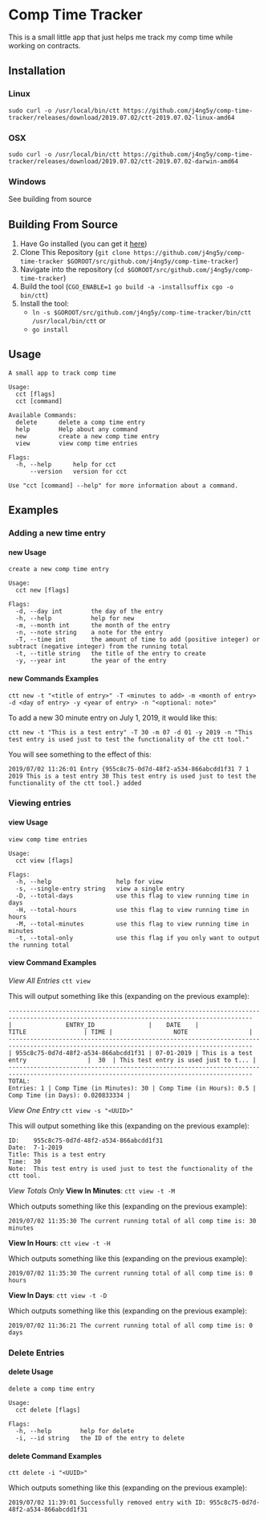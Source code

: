 # Comp Time Tracker

This is a small little app that just helps me track my comp time while working on contracts.

## Installation

### Linux

`sudo curl -o /usr/local/bin/ctt https://github.com/j4ng5y/comp-time-tracker/releases/download/2019.07.02/ctt-2019.07.02-linux-amd64`

### OSX

`sudo curl -o /usr/local/bin/ctt https://github.com/j4ng5y/comp-time-tracker/releases/download/2019.07.02/ctt-2019.07.02-darwin-amd64`

### Windows

See building from source

## Building From Source

1. Have Go installed (you can get it [here](https://golang.org/dl/))
2. Clone This Repository (`git clone https://github.com/j4ng5y/comp-time-tracker $GOROOT/src/github.com/j4ng5y/comp-time-tracker`)
3. Navigate into the repository (`cd $GOROOT/src/github.com/j4ng5y/comp-time-tracker`)
4. Build the tool (`CGO_ENABLE=1 go build -a -installsuffix cgo -o bin/ctt`)
5. Install the tool:
    * `ln -s $GOROOT/src/github.com/j4ng5y/comp-time-tracker/bin/ctt /usr/local/bin/ctt`
    or
    * `go install`

## Usage

```text
A small app to track comp time

Usage:
  cct [flags]
  cct [command]

Available Commands:
  delete      delete a comp time entry
  help        Help about any command
  new         create a new comp time entry
  view        view comp time entries

Flags:
  -h, --help      help for cct
      --version   version for cct

Use "cct [command] --help" for more information about a command.
```

## Examples

### Adding a new time entry

#### new Usage

```text
create a new comp time entry

Usage:
  cct new [flags]

Flags:
  -d, --day int        the day of the entry
  -h, --help           help for new
  -m, --month int      the month of the entry
  -n, --note string    a note for the entry
  -T, --time int       the amount of time to add (positive integer) or subtract (negative integer) from the running total
  -t, --title string   the title of the entry to create
  -y, --year int       the year of the entry
```

#### new Commands Examples

`ctt new -t "<title of entry>" -T <minutes to add> -m <month of entry> -d <day of entry> -y <year of entry> -n "<optional: note>"`

To add a new 30 minute entry on July 1, 2019, it would like this:

`ctt new -t "This is a test entry" -T 30 -m 07 -d 01 -y 2019 -n "This test entry is used just to test the functionality of the ctt tool."`

You will see something to the effect of this:

`2019/07/02 11:26:01 Entry {955c8c75-0d7d-48f2-a534-866abcdd1f31 7 1 2019 This is a test entry 30 This test entry is used just to test the functionality of the ctt tool.} added`

### Viewing entries

#### view Usage

```text
view comp time entries

Usage:
  cct view [flags]

Flags:
  -h, --help                  help for view
  -s, --single-entry string   view a single entry
  -D, --total-days            use this flag to view running time in days
  -H, --total-hours           use this flag to view running time in hours
  -M, --total-minutes         use this flag to view running time in minutes
  -t, --total-only            use this flag if you only want to output the running total
```

#### view Command Examples

*View All Entries*
`ctt view`

This will output something like this (expanding on the previous example):

```text
------------------------------------------------------------------------------------------------------------------------------------------
|               ENTRY_ID               |    DATE    |                 TITLE                | TIME |                 NOTE                 |
------------------------------------------------------------------------------------------------------------------------------------------
| 955c8c75-0d7d-48f2-a534-866abcdd1f31 | 07-01-2019 | This is a test entry                 |  30  | This test entry is used just to t... |
------------------------------------------------------------------------------------------------------------------------------------------
TOTAL:
Entries: 1 | Comp Time (in Minutes): 30 | Comp Time (in Hours): 0.5 | Comp Time (in Days): 0.020833334 |
```

*View One Entry*
`ctt view -s "<UUID>"`

This will output something like this (expanding on the previous example):

```text
ID:    955c8c75-0d7d-48f2-a534-866abcdd1f31
Date:  7-1-2019
Title: This is a test entry
Time:  30
Note:  This test entry is used just to test the functionality of the ctt tool.
```

*View Totals Only*
**View In Minutes**: `ctt view -t -M`

Which outputs something like this (expanding on the previous example):

```text
2019/07/02 11:35:30 The current running total of all comp time is: 30 minutes
```

**View In Hours**: `ctt view -t -H`

Which outputs something like this (expanding on the previous example):

```text
2019/07/02 11:35:30 The current running total of all comp time is: 0 hours
```

**View In Days**: `ctt view -t -D`

Which outputs something like this (expanding on the previous example):

```text
2019/07/02 11:36:21 The current running total of all comp time is: 0 days
```

### Delete Entries

#### delete Usage

```text
delete a comp time entry

Usage:
  cct delete [flags]

Flags:
  -h, --help        help for delete
  -i, --id string   the ID of the entry to delete
```

#### delete Command Examples

`ctt delete -i "<UUID>"`

Which outputs something like this (expanding on the previous example):

```text
2019/07/02 11:39:01 Successfully removed entry with ID: 955c8c75-0d7d-48f2-a534-866abcdd1f31
```
